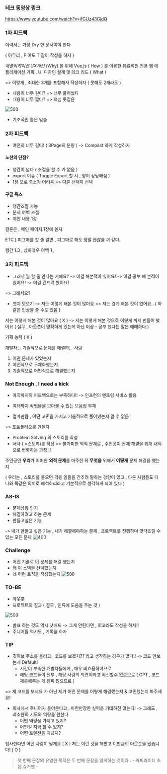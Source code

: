 ### 테크 동영상 링크
https://www.youtube.com/watch?v=ifGUz43GjdQ

### 1차 피드백 

이력서는 가장 Dry 한 문서여야 한다

( 아무리 , F 여도 T 같이 작성을 하자 )

*애플리케이션 UX개선* (Why) 을 위해 Vue.js ( How ) 를 이용한
유료회원 전용 웹 애플리케이션 기획 , UI 디자인 설계 및 테크 리드 ( What )

=> 이렇게 , 최대한 3개를 포함해서 작성하자 ( 못해도 2개라도 )

- 내용이 너무 길다? => 너무 풀어썼다
- 내용이 너무 짧다? => 핵심 못잡음

![500](https://i.imgur.com/ygjOssZ.png)

- 기초적인 틀은 맞춤

### 2차 피드백

- 여전히 너무 길다! ( 3Page의 분량 )
	-> Compact 하게 작성하자

#### 노션의 단점?

- 행간이 넓다 ( 조절을 할 수 가 없음 )
- export 이슈 ( Toggle Export 할 시 , 양이 상당해짐 )
- 1장 으로 축소가 어려움
=> 다른 선택지 선택
#### 구글 독스

- 행간조절 가능
- 문서 여백 조절
- 메인 내용 1장

결론은 , 메인 페이지 1장에 쏟자

ETC ) 피그마를 할 줄 알면 , 피그마로 해도 정말 괜찮을 꺼 같다.


행간 1.3 , 상하좌우 여백 1 , 

### 3차 피드백

- 그래서 뭘 할 줄 안다는 거에요?
-> 이걸 해본적이 있어요!
-> 이걸 공부 해 본적이 있어요!
-> 이걸 건드려 봤어요!

=> 그래서요?

- 뱃지 모으기
-> 저는 이렇게 해본 것이 많아요
=> 저는 깊게 해본 것이 없어요.. ( 와 같은 인상을 줄 수도 있음 )

저는 이렇게 해본 것이 많아요 ( X )
-> 저는 이렇게 해본 것으로 이렇게 까지 만들어 봤어요 
( 실무 , 아웃풋이 명확하게 있는게 아닌 이상 - 공부 했다는 말은 애매하다 )


기획 능력 ( X )

개발자는 기술적으로 문제를 해결하는 사람

1. 어떤 문제가 있었는지
2. 어떤식으로 구체화했는지
3. 기술적으로 어떤식으로 해결했는지

### Not Enough , I need a kick

- 아직까지의 피드백으로는 부족하다!!
	-> 인프런의 멘토링 서비스 활용

- 여태까지 작업물을 모아볼 수 있는 모음집 부재
- 얼마만큼 , 어떤 고민을 가지고 기술적으로 풀어냈는지 알 수 없음

=> 포트폴리오를 만들자

- Problem Solving 의 스토리를 작성
- 서사 ( =스토리)를 작성
=> 불가피한 외적 문제로 , 주인공이 문제 해결을 위해 내적으로 변화하는 과정 !!

주인공인 **우리**가
어떠한 **외적 문제**를 마주한 뒤
**무엇을** 위해서
**어떻게** 문제 해결을 했는지


( 우리는 , 스토리를 물으면 겪을 일들을 간추려 말하는 경향이 있고 , 
 다른 사람들도 다 나와 똑같은 의미로 해석하리라고 기본적으로 생각하게 되어 있다 )

### AS-IS

- 문제상황 인지
- 해결하려고 하는 문제
- 만들고싶은 기능

-> 내가 만들고 싶은 기능 , 내가 해결해야하는 문제 , 프로젝트를 진행하며 맞닥뜨릴 수 있는 모든 문제
![400](https://i.imgur.com/kWjwExc.png)

### Challenge

- 어떤 기술로 이 문제를 해결 했는지
- 왜 이 스택을 선택했는지
- 왜 이런 로직을 작성했는지
![500](https://i.imgur.com/vCQVqOm.png)

### TO-BE

- 아웃풋
- 프로젝트의 결과
( 결국 , 인류에 도움을 주는 것 )

![500](https://i.imgur.com/fmhRhjL.png)

- 발표 하는 것도 역시 낫배드
	-> 그게 안된다면 , 회고라도 작성을 하자!!
- 주니어들 역시도 , 기록을 하자

### TIP

- 깃허브 주소를 올리고 , 코드를 보겠지?? 라고 생각하는 경우가 많다!!
	-> 코드 안보는게 Default!
	- 시간이 부족한 개발자들에게 , 매우 비효율적이므로
	- 해당 코드들이 전부 , 해당 사람의 의견이라고 확신할수 없으므로
		( GPT , 코드 제공해주는 게 진짜 많으므로 )
		
=> 제 코드를 보세요 가 아닌 제가 어떤 문제를 어떻게 해결했는지 & 고민했는지 봐주세요!

- 회사에서 주니어가 들어온다고 , 파란만장한 실력을 기대하진 않는다!
	-> 그래도 , 최소한의 시도와 역량을 원한다
	 - 어떤 역량을 가지고 있지?
	 - 어떤걸 지금 할 수 있지?
	 - 어떤 포텐션을 지녔지?

입사한다면 어떤 사람이 될게요 ( X )
저는 이런 것을 해봤고 이만큼의 아웃풋을 냈습니다! ( O )

> 첫 번째 문장의 유일한 목적은
> 두 번째 문장을 읽게하는 것이다 . - 카피라이터 조셉 슈거맨 - 